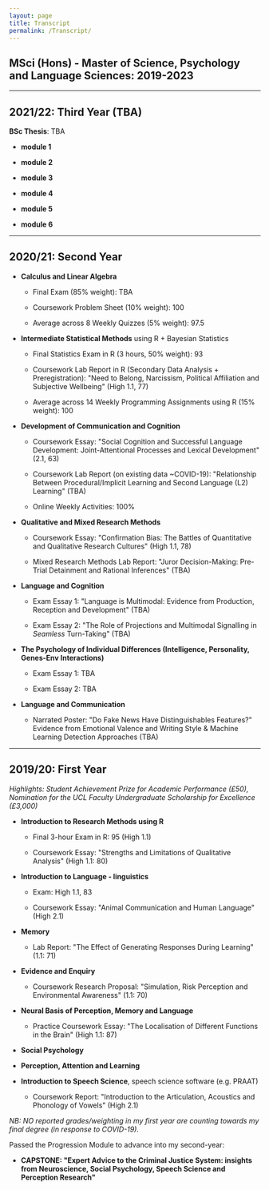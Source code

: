 ```yaml
---
layout: page
title: Transcript
permalink: /Transcript/
---
```


## MSci (Hons) - Master of Science, Psychology and Language Sciences: 2019-2023

---
## 2021/22: Third Year (TBA)

**BSc Thesis**: TBA

- **module 1**

- **module 2**

- **module 3**

- **module 4**

- **module 5**

- **module 6**

---
## 2020/21: Second Year

- **Calculus and Linear Algebra**
  
  - Final Exam (85% weight): TBA
  
  - Coursework Problem Sheet (10% weight): 100
  
  - Average across 8 Weekly Quizzes (5% weight): 97.5

- **Intermediate Statistical Methods** using R + Bayesian Statistics 
  
  - Final Statistics Exam in R (3 hours, 50% weight): 93
  
  - Coursework Lab Report in R (Secondary Data Analysis + Preregistration): "Need to Belong, Narcissism, Political Affiliation and Subjective Wellbeing" (High 1.1, 77)
  
  - Average across 14 Weekly Programming Assignments using R (15% weight): 100

- **Development of Communication and Cognition**

  - Coursework Essay: "Social Cognition and Successful Language Development: Joint-Attentional Processes and Lexical Development" (2.1, 63)
  
  - Coursework Lab Report (on existing data ~COVID-19): "Relationship Between Procedural/Implicit Learning and Second Language (L2) Learning" (TBA)
  
  - Online Weekly Activities: 100%

- **Qualitative and Mixed Research Methods**

  - Coursework Essay: "Confirmation Bias: The Battles of Quantitative and Qualitative Research Cultures" (High 1.1, 78)
  
  - Mixed Research Methods Lab Report: "Juror Decision-Making: Pre-Trial Detainment and Rational Inferences" (TBA)

- **Language and Cognition**
  
  - Exam Essay 1: "Language is Multimodal: Evidence from Production, Reception and Development" (TBA)
  
  - Exam Essay 2: "The Role of Projections and Multimodal Signalling in *Seamless* Turn-Taking" (TBA)

- **The Psychology of Individual Differences (Intelligence, Personality, Genes-Env Interactions)**
  
  - Exam Essay 1: TBA
  
  - Exam Essay 2: TBA

- **Language and Communication**

  - Narrated Poster: "Do Fake News Have Distinguishables Features?" Evidence from Emotional Valence and Writing Style & Machine Learning Detection Approaches (TBA)

---
## 2019/20: First Year
*Highlights: Student Achievement Prize for Academic Performance (£50), Nomination for the UCL Faculty Undergraduate Scholarship for Excellence (£3,000)*

- **Introduction to Research Methods using R** 

  - Final 3-hour Exam in R: 95 (High 1.1)
  
  - Coursework Essay: "Strengths and Limitations of Qualitative Analysis" (High 1.1: 80)

- **Introduction to Language - linguistics**

  - Exam: High 1.1, 83

  - Coursework Essay: "Animal Communication and Human Language" (High 2.1)

- **Memory** 
  
  - Lab Report: "The Effect of Generating Responses During Learning" (1.1: 71)

- **Evidence and Enquiry** 

  - Coursework Research Proposal: "Simulation, Risk Perception and Environmental Awareness" (1.1: 70)

- **Neural Basis of Perception, Memory and Language** 
  
  - Practice Coursework Essay: "The Localisation of Different Functions in the Brain" (High 1.1: 87)

- **Social Psychology** 

- **Perception, Attention and Learning**

- **Introduction to Speech Science**, speech science software (e.g. PRAAT)
  
  - Coursework Report: "Introduction to the Articulation, Acoustics and Phonology of Vowels" (High 2.1)


*NB: NO reported grades/weighting in my first year are counting towards my final degree (in response to COVID-19).*

Passed the Progression Module to advance into my second-year: 
- **CAPSTONE: "Expert Advice to the Criminal Justice System: insights from Neuroscience, Social Psychology, Speech Science and Perception Research"**
